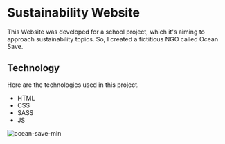 # Sustainability Website

This Website was developed for a school project, which it's aiming to approach sustainability topics.
So, I created a fictitious NGO called Ocean Save.

## Technology 

Here are the technologies used in this project.

* HTML
* CSS
* SASS
* JS

![ocean-save-min](https://user-images.githubusercontent.com/72459340/169748503-aacae24e-4a10-4781-b541-93fa45ee473b.png)

